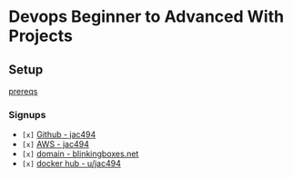 # Devops Beginner to Advanced With Projects

## Setup

[prereqs](https://github.com/devopshydclub/vprofile-project/blob/prereqs/Prereqs_doc.md)

### Signups

* `[x]` [Github - jac494](https://github.com/jac494)
* `[x]` [AWS - jac494](https://aws.amazon.com)
* `[x]` [domain - blinkingboxes.net](https://blinkingboxes.net)
* `[x]` [docker hub - u/jac494](https://hub.docker.com/u/jac494)
